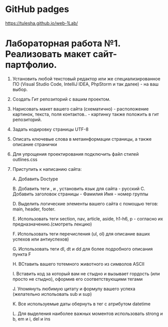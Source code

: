 # GitHub padges
https://tulesha.github.io/web-1Lab/

# Лабораторная работа №1. Реализовать макет сайт-партфолио.

1) Установить любой текстовый редактор или же специализированное ПО (Visual Studio
Code, IntelliJ IDEA, PhpStorm и так далее) - на ваш выбор.
2) Создать Гит репозиторий с вашим проектом.
3) Нарисовать макет вашего сайта (схематично) - расположение картинок, текста, поля
контактов.. - картинку также положить в гит репозиторий.
4) Задать кодировку страницы UTF-8
5) Описать ключевые слова в метаинформации страницы, а также описание странички
6) Для упрощения проектирования подключить файл стилей outlines.css
7) Приступить к написанию сайта:

   A. Добавить Doctype

   B. Добавить теги <html>, <head> и <body>, установить язык для сайта - русский
   C. Добавить заголовок страницы - Фамилия Имя - номер группы

   D. Выделить логические элементы вашего сайта с помощью тегов: main, header, footer.
    
   E. Использовать теги section, nav, article, aside, h1-h6, p - согласно их предназначению.(смотреть лекцию)
   
   F. Использовать теги перечисления (ul, ol) для описание ваших успехов или антиуспехов)
   
   G. Использовать теги dl, dt и dd для более подробного описания пункта F
   
   H. ВСтавить вашего тотемного животного из символов ASCII
   
   I. Вставить код за который вам не стыдно и вызывает гордость (или просто не стыдно), оформив его соответствующими тегами
   
   J. Упомянуть любимую цитату и формулу вашего успеха (желательно испольовать sub и sup)
   
   K. Все используемые даты обернуть в тег <time> с атрибутом datetime
   
   L. Для выделения наиболее важных моментов использовать strong и b, em и i, del и ins

